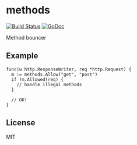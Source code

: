 # methods

[![Build Status](https://travis-ci.org/nowk/methods.svg?branch=master)](https://travis-ci.org/nowk/methods)
[![GoDoc](https://godoc.org/github.com/nowk/methods?status.svg)](http://godoc.org/github.com/nowk/methods)

Method bouncer

## Example

    func(w http.ResponseWriter, req *http.Request) {
      m := methods.Allow("get", "post")
      if !m.Allowed(req) {
        // handle illegal methods
      }

      // OK!
    }

## License

MIT